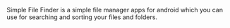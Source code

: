 Simple File Finder is a simple file manager apps for android which you can use for searching and sorting your files and folders.
